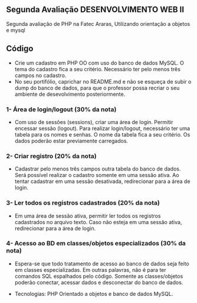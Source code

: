 ## Segunda Avaliação DESENVOLVIMENTO WEB II
Segunda avaliação de PHP na Fatec Araras, Utilizando orientação a objetos e mysql



##  Código

- Crie um cadastro em PHP OO com uso do banco de dados MySQL. O tema do cadastro fica a seu critério. Necessário ter pelo menos três campos no cadastro.
- No seu portifólio, caprichar no README.md e não se esqueça de subir o dump do banco de dados, para que o professor possa recriar o seu ambiente de desevolvimento posteriormente.

### 1- Área de login/logout (30% da nota)
- Com uso de sessões (sessions), criar uma área de login. Permitir encessar sessão (logout). Para realizar login/logout, necessário ter uma tabela para os nomes e senhas. O nome da tabela fica a seu critério. Os dados poderão estar previamente carregados.


### 2- Criar registro (20% da nota)
- Cadastrar pelo menos três campos outra tabela do banco de dados. Será possível realizar o cadastro somente em uma sessão ativa. Ao tentar cadastrar em uma sessão desativada, redirecionar para a área de login.

### 3- Ler todos os registros cadastrados (20% da nota)
- Em uma área de sessão ativa, permitir ler todos os registros cadastrados no arquivo texto. Caso não esteja em uma sessão ativa, redirecionar para a área de login.

### 4- Acesso ao BD em classes/objetos especializados (30% da nota)
- Espera-se que todo tratamento de acesso ao banco de dados seja feito em classes especializadas. Em outras palavras, não é para ter comandos SQL espalhados pelo código. Somente as classes/objetos poderão conectar, acessar dados e desconectar do banco de dados.

- Tecnologias: PHP Orientado a objetos e banco de dados MySQL.
